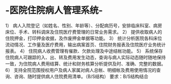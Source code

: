 # -医院住院病人管理系统-
1）	病人入院登记（如姓名、性别、年龄等）、分配病历号，安排临床科室、病房床位、手术、转科调床及住院医疗费管理的日常业务需求。
2）	提供收取病人的住院押金，打印押金收据，及作废押金单据等功能。
3）	统计分析医院各科床位流动情况、工作量及医疗费用，输出病案首页、住院财务报表及住院医疗业务统计报表。
4）	住院病人收费管理有催款、欠款处理及中途结帐功能。
5）	系统保存住院病人可跟踪的入、出、转及费用发生动态，查询与病人实际动态随时随地保持一致，为住院病人费用结算、统计和财务核算分析提供及时、准确、完整的数据。
6）	支持全院范围授权用户及病人家属对病人总帐、明细帐及费用使用情况的查询、咨询、随时提供病人住院费用清单。（B/S结构）
要求：B/S结构结合

